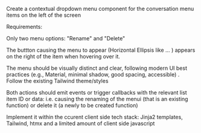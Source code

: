 Create a contextual dropdown menu component for the conversation menu items on the left of the screen

Requirements:

Only two menu options: "Rename" and "Delete"

The buttton causing the menu to appear (Horizontal Ellipsis like … ) appears on the right of the item when hovering over it. 

The menu should be visually distinct and clear, following modern UI best practices (e.g., Material, minimal shadow, good spacing, accessible) . Follow the existing Tailwind theme/styles

Both actions should emit events or trigger callbacks with the relevant list item ID or data: i.e. causing the renaming of the menui (that is an existing function) or delete it (a newly to be created function)


Implement it within the ccurent client side tech stack: Jinja2 templates, Tailwind, htmx and a limited amount of client side javascript



